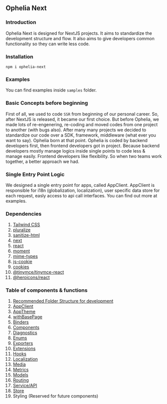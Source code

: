 ## Ophelia Next

### Introduction
Ophelia Next is designed for NextJS projects. It aims to standardize the development structure and flow. It also aims to give developers common functionality so they can write less code.

### Installation
`npm i ophelia-next`

### Examples
You can find examples inside `samples` folder.

### Basic Concepts before beginning
First of all, we used to code `SSR` from beginning of our personal career. So, after NextJS is released, it became our first choice. But before Ophelia, we made lots of re-engenering, re-coding and moved codes from one project to another (with bugs also). After many many projects we decided to standardize our code over a SDK, framework, middleware (what ever you want to say). Ophelia born at that point.
Ophelia is coded by backend developers first, then frontend developers got in project. Because backend developers mostly manage logics inside single points to code less & manage easily. Frontend developers like flexibility. So when two teams work together, a better approach we had.

### Single Entry Point Logic
We designed a single entry point for apps, called AppClient. AppClient is responsible for i18n (globalization, localization), user specific data store for each request, easly access to api call interfaces.
You can find out more at examples.

### Dependencies
1. [Tailwind CSS](https://tailwindcss.com/)
2. [pluralize](https://www.npmjs.com/package/pluralize)
3. [sanitize-html](https://www.npmjs.com/package/sanitize-html)
4. [next](https://www.npmjs.com/package/next)
5. [react](https://www.npmjs.com/package/react)
6. [moment](https://www.npmjs.com/package/moment)
7. [mime-types](https://www.npmjs.com/package/mime-types)
8. [js-cookie](https://www.npmjs.com/package/js-cookie)
9. [cookies](https://www.npmjs.com/package/cookies)
10. [@tinymce/tinymce-react](https://www.npmjs.com/package/@tinymce/tinymce-react)
11. [@heroicons/react](https://www.npmjs.com/package/@heroicons/react)

### Table of components & functions
1. [Recommended Folder Structure for development](./FolderStructure.md)
2. [AppClient](./AppClient.md)
3. [AppTheme](./AppTheme.md)
4. [withBasePage](./withBasePage.md)
6. [Binders](./Binders/Index.md)
7. [Components](./Components/Index.md)
8. [Diagnostics](./Diagnostics/Index.md)
9. [Enums](./Enums/Index.md)
10. [Exporters](./Exporters/Index.md)
11. [Extensions](./Extensions/Index.md)
12. [Hooks](./Hooks/Index.md)
13. [Localization](./Localization/Index.md)
14. [Media](./Media/Index.md)
15. [Metrics](./Metrics/Index.md)
16. [Models](./Models/Index.md)
17. [Routing](./Routing/Index.md)
18. [Service/API](./Service/Index.md)
19. [Store](./Store/Index.md)
20. Styling (Reserved for future components)